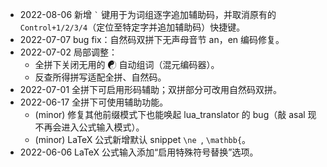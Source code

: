 * 2022-08-06 新增 `` ` `` 键用于为词组逐字追加辅助码，并取消原有的 `Control+1/2/3/4`（定位至特定字并追加辅助码）快捷键。
* 2022-07-07 bug fix：自然码双拼下无声母音节 an，en 编码修复。
* 2022-07-02 局部调整：
	* 全拼下关闭无用的 ☯ 自动组词（混元编码器）。
	* 反查所得拼写适配全拼、自然码。
* 2022-07-01 全拼下可启用形码辅助；双拼部分可改用自然码双拼。
* 2022-06-17 全拼下可使用辅助功能。
	* (minor) 修复其他前缀模式下也能唤起 lua_translator 的 bug（敲 asal 现不再会进入公式输入模式）。
	* (minor) LaTeX 公式新增默认 snippet `\ne `, `\mathbb{`。
* 2022-06-06 LaTeX 公式输入添加“启用特殊符号替换”选项。

